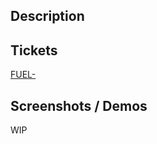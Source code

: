 ## Description

## Tickets

[FUEL-](https://flatirons.atlassian.net/browse/FUEL-)

## Screenshots / Demos

WIP